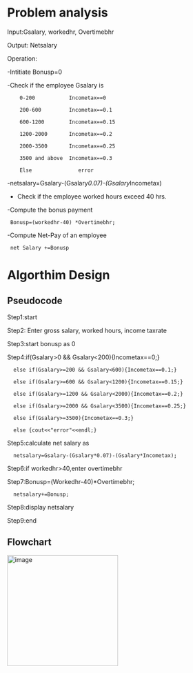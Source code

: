 # Problem analysis
Input:Gsalary, workedhr, Overtimebhr


Output: Netsalary


Operation: 


-Intitiate Bonusp=0

-Check if the employee Gsalary is 

        0-200           Incometax==0
        
        200-600         Incometax==0.1
        
        600-1200        Incometax==0.15
        
        1200-2000       Incometax==0.2
        
        2000-3500       Incometax==0.25
        
        3500 and above  Incometax==0.3
        
        Else               error

-netsalary=Gsalary-(Gsalary*0.07)-(Gsalary*Incometax)

- Check if the employee worked hours exceed 40 hrs.

-Compute the bonus payment 

     Bonusp=(workedhr-40) *Overtimebhr;

-Compute Net-Pay of an employee

     net Salary +=Bonusp

# Algorthim Design

## Pseudocode

Step1:start

Step2: Enter gross salary, worked hours, income taxrate

Step3:start bonusp as 0

Step4:if(Gsalary>0 && Gsalary<200){Incometax==0;}

      else if(Gsalary>=200 && Gsalary<600){Incometax==0.1;}
      
      else if(Gsalary>=600 && Gsalary<1200){Incometax==0.15;}
      
      else if(Gsalary>=1200 && Gsalary<2000){Incometax==0.2;}
      
      else if(Gsalary>=2000 && Gsalary<3500){Incometax==0.25;}
      
      else if(Gsalary>=3500){Incometax==0.3;}
      
      else {cout<<"error"<<endl;}

Step5:calculate net salary as 

      netsalary=Gsalary-(Gsalary*0.07)-(Gsalary*Incometax);

Step6:if workedhr>40,enter overtimebhr 

Step7:Bonusp=(Workedhr-40)*Overtimebhr;

      netsalary+=Bonusp;

Step8:display netsalary

Step9:end

## Flowchart

<img width="257" alt="image" src="https://github.com/SWEG-2015EC-Batch/Free-Thinkers/assets/149039271/26b0ff7b-be70-485c-ab88-82160cceb90f">
